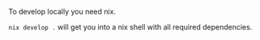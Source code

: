 To develop locally you need nix.

`nix develop .` will get you into a nix shell with all required dependencies.
